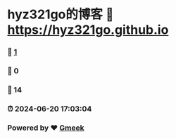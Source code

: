 # hyz321go的博客 :link: https://hyz321go.github.io 
### :page_facing_up: [1](https://hyz321go.github.io/tag.html) 
### :speech_balloon: 0 
### :hibiscus: 14 
### :alarm_clock: 2024-06-20 17:03:04 
### Powered by :heart: [Gmeek](https://github.com/Meekdai/Gmeek)
